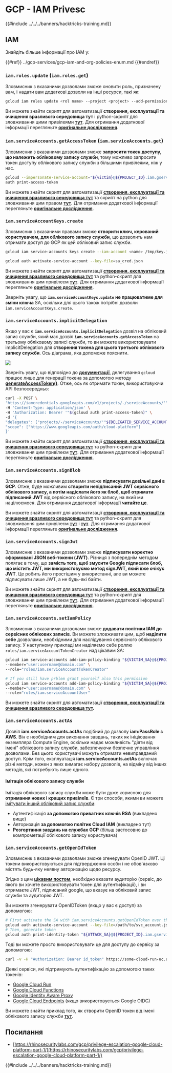 # GCP - IAM Privesc

{{#include ../../../banners/hacktricks-training.md}}

## IAM

Знайдіть більше інформації про IAM у:

{{#ref}}
../gcp-services/gcp-iam-and-org-policies-enum.md
{{#endref}}

### `iam.roles.update` (`iam.roles.get`)

Зловмисник з вказаними дозволами зможе оновити роль, призначену вам, і надати вам додаткові дозволи на інші ресурси, такі як:
```bash
gcloud iam roles update <rol name> --project <project> --add-permissions <permission>
```
Ви можете знайти скрипт для автоматизації **створення, експлуатації та очищення вразливого середовища тут** і python-скрипт для зловживання цими привілеями [**тут**](https://github.com/RhinoSecurityLabs/GCP-IAM-Privilege-Escalation/blob/master/ExploitScripts/iam.roles.update.py). Для отримання додаткової інформації перегляньте [**оригінальне дослідження**](https://rhinosecuritylabs.com/gcp/privilege-escalation-google-cloud-platform-part-1/).

### `iam.serviceAccounts.getAccessToken` (`iam.serviceAccounts.get`)

Зловмисник з вказаними дозволами зможе **запросити токен доступу, що належить обліковому запису служби**, тому можливо запросити токен доступу облікового запису служби з більшими привілеями, ніж у нас.
```bash
gcloud --impersonate-service-account="${victim}@${PROJECT_ID}.iam.gserviceaccount.com" \
auth print-access-token
```
Ви можете знайти скрипт для автоматизації [**створення, експлуатації та очищення вразливого середовища тут**](https://github.com/carlospolop/gcp_privesc_scripts/blob/main/tests/4-iam.serviceAccounts.getAccessToken.sh) та скрипт на python для зловживання цим правом [**тут**](https://github.com/RhinoSecurityLabs/GCP-IAM-Privilege-Escalation/blob/master/ExploitScripts/iam.serviceAccounts.getAccessToken.py). Для отримання додаткової інформації перегляньте [**оригінальне дослідження**](https://rhinosecuritylabs.com/gcp/privilege-escalation-google-cloud-platform-part-1/).

### `iam.serviceAccountKeys.create`

Зловмисник з вказаними правами зможе **створити ключ, керований користувачем, для облікового запису служби**, що дозволить нам отримати доступ до GCP як цей обліковий запис служби.
```bash
gcloud iam service-accounts keys create --iam-account <name> /tmp/key.json

gcloud auth activate-service-account --key-file=sa_cred.json
```
Ви можете знайти скрипт для автоматизації [**створення, експлуатації та очищення вразливого середовища тут**](https://github.com/carlospolop/gcp_privesc_scripts/blob/main/tests/3-iam.serviceAccountKeys.create.sh) та python-скрипт для зловживання цим привілеєм [**тут**](https://github.com/RhinoSecurityLabs/GCP-IAM-Privilege-Escalation/blob/master/ExploitScripts/iam.serviceAccountKeys.create.py). Для отримання додаткової інформації перегляньте [**оригінальне дослідження**](https://rhinosecuritylabs.com/gcp/privilege-escalation-google-cloud-platform-part-1/).

Зверніть увагу, що **`iam.serviceAccountKeys.update` не працюватиме для зміни ключа** SA, оскільки для цього також потрібні дозволи `iam.serviceAccountKeys.create`.

### `iam.serviceAccounts.implicitDelegation`

Якщо у вас є **`iam.serviceAccounts.implicitDelegation`** дозвіл на обліковий запис служби, який має дозвіл **`iam.serviceAccounts.getAccessToken`** на третьому обліковому записі служби, то ви можете використовувати implicitDelegation для **створення токена для цього третього облікового запису служби**. Ось діаграма, яка допоможе пояснити.

![](https://rhinosecuritylabs.com/wp-content/uploads/2020/04/image2-500x493.png)

Зверніть увагу, що відповідно до [**документації**](https://cloud.google.com/iam/docs/understanding-service-accounts), делегування `gcloud` працює лише для генерації токена за допомогою методу [**generateAccessToken()**](https://cloud.google.com/iam/credentials/reference/rest/v1/projects.serviceAccounts/generateAccessToken). Отже, ось як отримати токен, використовуючи API безпосередньо:
```bash
curl -X POST \
'https://iamcredentials.googleapis.com/v1/projects/-/serviceAccounts/'"${TARGET_SERVICE_ACCOUNT}"':generateAccessToken' \
-H 'Content-Type: application/json' \
-H 'Authorization: Bearer '"$(gcloud auth print-access-token)" \
-d '{
"delegates": ["projects/-/serviceAccounts/'"${DELEGATED_SERVICE_ACCOUNT}"'"],
"scope": ["https://www.googleapis.com/auth/cloud-platform"]
}'
```
Ви можете знайти скрипт для автоматизації [**створення, експлуатації та очищення вразливого середовища тут**](https://github.com/carlospolop/gcp_privesc_scripts/blob/main/tests/5-iam.serviceAccounts.implicitDelegation.sh) та python-скрипт для зловживання цим привілеєм [**тут**](https://github.com/RhinoSecurityLabs/GCP-IAM-Privilege-Escalation/blob/master/ExploitScripts/iam.serviceAccounts.implicitDelegation.py). Для отримання додаткової інформації перегляньте [**оригінальне дослідження**](https://rhinosecuritylabs.com/gcp/privilege-escalation-google-cloud-platform-part-1/).

### `iam.serviceAccounts.signBlob`

Зловмисник з вказаними дозволами зможе **підписувати довільні дані в GCP**. Отже, буде можливим **створити непідписаний JWT сервісного облікового запису, а потім надіслати його як блоб, щоб отримати підписаний JWT** від сервісного облікового запису, на який ми націлюємося. Для отримання додаткової інформації [**читайте це**](https://medium.com/google-cloud/using-serviceaccountactor-iam-role-for-account-impersonation-on-google-cloud-platform-a9e7118480ed).

Ви можете знайти скрипт для автоматизації [**створення, експлуатації та очищення вразливого середовища тут**](https://github.com/carlospolop/gcp_privesc_scripts/blob/main/tests/6-iam.serviceAccounts.signBlob.sh) та python-скрипт для зловживання цим привілеєм [**тут**](https://github.com/RhinoSecurityLabs/GCP-IAM-Privilege-Escalation/blob/master/ExploitScripts/iam.serviceAccounts.signBlob-accessToken.py) і [**тут**](https://github.com/RhinoSecurityLabs/GCP-IAM-Privilege-Escalation/blob/master/ExploitScripts/iam.serviceAccounts.signBlob-gcsSignedUrl.py). Для отримання додаткової інформації перегляньте [**оригінальне дослідження**](https://rhinosecuritylabs.com/gcp/privilege-escalation-google-cloud-platform-part-1/).

### `iam.serviceAccounts.signJwt`

Зловмисник з вказаними дозволами зможе **підписувати коректно сформовані JSON веб-токени (JWT)**. Різниця з попереднім методом полягає в тому, що **замість того, щоб змусити Google підписати блоб, що містить JWT, ми використовуємо метод signJWT, який вже очікує JWT**. Це робить його простішим у використанні, але ви можете підписувати лише JWT, а не будь-які байти.

Ви можете знайти скрипт для автоматизації [**створення, експлуатації та очищення вразливого середовища тут**](https://github.com/carlospolop/gcp_privesc_scripts/blob/main/tests/7-iam.serviceAccounts.signJWT.sh) та python-скрипт для зловживання цим привілеєм [**тут**](https://github.com/RhinoSecurityLabs/GCP-IAM-Privilege-Escalation/blob/master/ExploitScripts/iam.serviceAccounts.signJWT.py). Для отримання додаткової інформації перегляньте [**оригінальне дослідження**](https://rhinosecuritylabs.com/gcp/privilege-escalation-google-cloud-platform-part-1/).

### `iam.serviceAccounts.setIamPolicy` <a href="#iam.serviceaccounts.setiampolicy" id="iam.serviceaccounts.setiampolicy"></a>

Зловмисник з вказаними дозволами зможе **додавати політики IAM до сервісних облікових записів**. Ви можете зловживати цим, щоб **наділити себе** дозволами, необхідними для наслідування сервісного облікового запису. У наступному прикладі ми наділяємо себе роллю `roles/iam.serviceAccountTokenCreator` над цікавим SA:
```bash
gcloud iam service-accounts add-iam-policy-binding "${VICTIM_SA}@${PROJECT_ID}.iam.gserviceaccount.com" \
--member="user:username@domain.com" \
--role="roles/iam.serviceAccountTokenCreator"

# If you still have prblem grant yourself also this permission
gcloud iam service-accounts add-iam-policy-binding "${VICTIM_SA}@${PROJECT_ID}.iam.gserviceaccount.com" \ \
--member="user:username@domain.com" \
--role="roles/iam.serviceAccountUser"
```
Ви можете знайти скрипт для автоматизації [**створення, експлуатації та очищення вразливого середовища тут**](https://github.com/carlospolop/gcp_privesc_scripts/blob/main/tests/d-iam.serviceAccounts.setIamPolicy.sh)**.**

### `iam.serviceAccounts.actAs`

Дозвіл **iam.serviceAccounts.actAs** подібний до дозволу **iam:PassRole з AWS**. Він є необхідним для виконання завдань, таких як ініціювання екземпляра Compute Engine, оскільки надає можливість "діяти від імені" облікового запису служби, забезпечуючи безпечне управління дозволами. Без цього користувачі можуть отримати невиправданий доступ. Крім того, експлуатація **iam.serviceAccounts.actAs** включає різні методи, кожен з яких вимагає набору дозволів, на відміну від інших методів, які потребують лише одного.

#### Імітація облікового запису служби <a href="#service-account-impersonation" id="service-account-impersonation"></a>

Імітація облікового запису служби може бути дуже корисною для **отримання нових і кращих привілеїв**. Є три способи, якими ви можете [імітувати інший обліковий запис служби](https://cloud.google.com/iam/docs/understanding-service-accounts#impersonating_a_service_account):

- Аутентифікація **за допомогою приватних ключів RSA** (викладено вище)
- Авторизація **за допомогою політик Cloud IAM** (викладено тут)
- **Розгортання завдань на службах GCP** (більш застосовно до компрометації облікового запису користувача)

### `iam.serviceAccounts.getOpenIdToken`

Зловмисник з вказаними дозволами зможе згенерувати OpenID JWT. Ці токени використовуються для підтвердження особи і не обов'язково містять будь-яку неявну авторизацію щодо ресурсу.

Згідно з цим [**цікавим постом**](https://medium.com/google-cloud/authenticating-using-google-openid-connect-tokens-e7675051213b), необхідно вказати аудиторію (сервіс, до якого ви хочете використовувати токен для аутентифікації), і ви отримаєте JWT, підписаний google, що вказує на обліковий запис служби та аудиторію JWT.

Ви можете згенерувати OpenIDToken (якщо у вас є доступ) за допомогою:
```bash
# First activate the SA with iam.serviceAccounts.getOpenIdToken over the other SA
gcloud auth activate-service-account --key-file=/path/to/svc_account.json
# Then, generate token
gcloud auth print-identity-token "${ATTACK_SA}@${PROJECT_ID}.iam.gserviceaccount.com" --audiences=https://example.com
```
Тоді ви можете просто використовувати це для доступу до сервісу за допомогою:
```bash
curl -v -H "Authorization: Bearer id_token" https://some-cloud-run-uc.a.run.app
```
Деякі сервіси, які підтримують аутентифікацію за допомогою таких токенів:

- [Google Cloud Run](https://cloud.google.com/run/)
- [Google Cloud Functions](https://cloud.google.com/functions/docs/)
- [Google Identity Aware Proxy](https://cloud.google.com/iap/docs/authentication-howto)
- [Google Cloud Endpoints](https://cloud.google.com/endpoints/docs/openapi/authenticating-users-google-id) (якщо використовується Google OIDC)

Ви можете знайти приклад того, як створити OpenID токен від імені облікового запису служби [**тут**](https://github.com/carlospolop-forks/GCP-IAM-Privilege-Escalation/blob/master/ExploitScripts/iam.serviceAccounts.getOpenIdToken.py).

## Посилання

- [https://rhinosecuritylabs.com/gcp/privilege-escalation-google-cloud-platform-part-1/](https://rhinosecuritylabs.com/gcp/privilege-escalation-google-cloud-platform-part-1/)

{{#include ../../../banners/hacktricks-training.md}}
